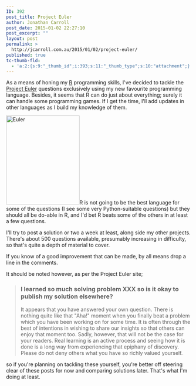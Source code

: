 ```yaml
---
ID: 392
post_title: Project Euler
author: Jonathan Carroll
post_date: 2015-01-02 22:27:10
post_excerpt: ""
layout: post
permalink: >
  http://jcarroll.com.au/2015/01/02/project-euler/
published: true
tc-thumb-fld:
  - 'a:2:{s:9:"_thumb_id";i:393;s:11:"_thumb_type";s:10:"attachment";}'
---
```

As a means of honing my <a title="R" href="http://www.r-project.org/" target="_blank">R</a> programming skills, I've decided to tackle the <a title="Project Euler" href="https://projecteuler.net/about" target="_blank">Project Euler</a> questions exclusively using my new favourite programming language. Besides, it seems that R can do just about everything; surely it can handle some programming games. If I get the time, I'll add updates in other languages as I build my knowledge of them.

<!--more--><a href="http://jcarroll.com.au/wp-content/uploads/2015/01/euler_portrait.png"><img class=" size-full wp-image-393 alignright" src="http://jcarroll.com.au/wp-content/uploads/2015/01/euler_portrait.png" alt="Euler" width="200" height="243" /></a>R is not going to be the best language for some of the questions (I see some very Python-suitable questions) but they should all be do-able in R, and I'd bet R beats some of the others in at least a few questions.

I'll try to post a solution or two a week at least, along side my other projects. There's about 500 questions available, presumably increasing in difficulty, so that's quite a depth of material to cover.

If you know of a good improvement that can be made, by all means drop a line in the comments.

It should be noted however, as per the Project Euler site;
<blockquote>
<h3>I learned so much solving problem XXX so is it okay to publish my solution elsewhere?</h3>
It appears that you have answered your own question. There is nothing quite like that "Aha!" moment when you finally beat a problem which you have been working on for some time. It is often through the best of intentions in wishing to share our insights so that others can enjoy that moment too. Sadly, however, that will not be the case for your readers. Real learning is an active process and seeing how it is done is a long way from experiencing that epiphany of discovery. Please do not deny others what you have so richly valued yourself.</blockquote>
so if you're planning on tackling these yourself, you're better off steering clear of these posts for now and comparing solutions later. That's what I'm doing at least.